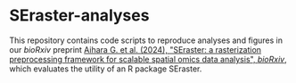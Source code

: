 # SEraster-analyses
This repository contains code scripts to reproduce analyses and figures in our *bioRxiv* preprint [Aihara G. et al. (2024), "SEraster: a rasterization preprocessing framework for scalable spatial omics data analysis", *bioRxiv*](https://doi.org/10.1101/2024.02.01.578436), which evaluates the utility of an R package SEraster.
